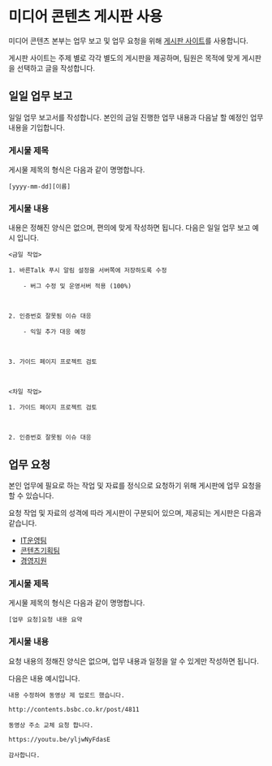 # 미디어 콘텐츠 게시판 사용

미디어 콘텐츠 본부는 업무 보고 및 업무 요청을 위해 [게시판 사이트](http://contents.bsbc.co.kr)를 사용합니다.

게시판 사이트는 주제 별로 각각 별도의 게시판을 제공하며, 팀원은 목적에 맞게 게시판을 선택하고 글을 작성합니다.

## 일일 업무 보고

일일 업무 보고서를 작성합니다. 본인의 금일 진행한 업무 내용과 다음날 할 예정인 업무 내용을 기입합니다.

### 게시물 제목
게시물 제목의 형식은 다음과 같이 명명합니다.

````
[yyyy-mm-dd][이름]
````

### 게시물 내용
내용은 정해진 양식은 없으며, 편의에 맞게 작성하면 됩니다. 다음은 일일 업무 보고 예시 입니다.
````
<금일 작업>

1. 바른Talk 푸시 알림 설정을 서버쪽에 저장하도록 수정

    - 버그 수정 및 운영서버 적용 (100%)



2. 인증번호 잘못됨 이슈 대응

    - 익일 추가 대응 예정



3. 가이드 페이지 프로젝트 검토



<차일 작업>

1. 가이드 페이지 프로젝트 검토



2. 인증번호 잘못됨 이슈 대응
````

## 업무 요청

본인 업무에 필요로 하는 작업 및 자료를 정식으로 요청하기 위해 게시판에 업무 요청을 할 수 있습니다.

요청 작업 및 자료의 성격에 따라 게시판이 구분되어 있으며, 제공되는 게시판은 다음과 같습니다.

- [IT운영팀](http://contents.bsbc.co.kr/board/b-a-3)
- [콘텐츠기획팀](http://contents.bsbc.co.kr/board/b-a-2)
- [경영지원](http://contents.bsbc.co.kr/board/gaa)

### 게시물 제목
게시물 제목의 형식은 다음과 같이 명명합니다.
````
[업무 요청]요청 내용 요약
````

### 게시물 내용
요청 내용의 정해진 양식은 없으며, 업무 내용과 일정을 알 수 있게만 작성하면 됩니다.

다음은 내용 예시입니다.
````
내용 수정하여 동영상 제 업로드 했습니다.

http://contents.bsbc.co.kr/post/4811

동영상 주소 교체 요청 합니다.

https://youtu.be/yljwNyFdasE

감사합니다.
````
